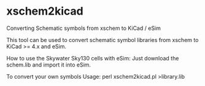 # xschem2kicad
Converting Schematic symbols from xschem to KiCad / eSim

This tool can be used to convert schematic symbol libraries from xschem to KiCad >= 4.x and eSim.

How to use the Skywater Sky130 cells with eSim:
Just download the schem.lib and import it into eSim.

To convert your own symbols
Usage:
perl xschem2kicad.pl >library.lib
